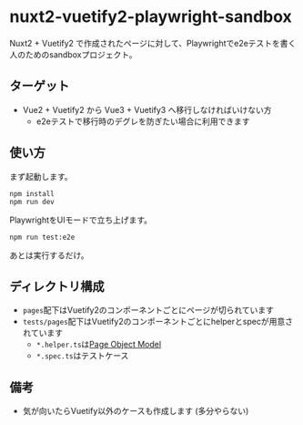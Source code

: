 # nuxt2-vuetify2-playwright-sandbox

Nuxt2 + Vuetify2 で作成されたページに対して、Playwrightでe2eテストを書く人のためのsandboxプロジェクト。

## ターゲット

- Vue2 + Vuetify2 から Vue3 + Vuetify3 へ移行しなければいけない方
  - e2eテストで移行時のデグレを防ぎたい場合に利用できます

## 使い方

まず起動します。

```console
npm install
npm run dev
```

PlaywrightをUIモードで立ち上げます。

```console
npm run test:e2e
```

あとは実行するだけ。

## ディレクトリ構成

- `pages`配下はVuetify2のコンポーネントごとにページが切られています
- `tests/pages`配下はVuetify2のコンポーネントごとにhelperとspecが用意されています
  - `*.helper.ts`は[Page Object Model] 
  - `*.spec.ts`はテストケース

## 備考

- 気が向いたらVuetify以外のケースも作成します (多分やらない)

[Page Object Model]: https://playwright.dev/docs/pom
